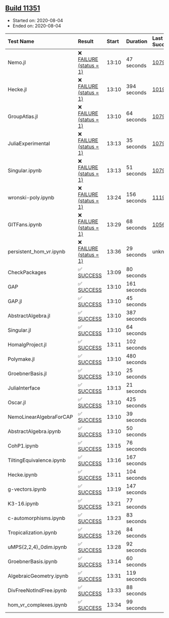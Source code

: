 ## [Build 11351](https://oscarci.mathematik.uni-kl.de/job/oscar/11351/)

* Started on: 2020-08-04
* Ended on: 2020-08-04

| Test Name    | Result | Start | Duration | Last Success | First Failure |
|:-------------|:-------|:------|:---------|:-------------|:--------------|
| Nemo.jl | ❌ [FAILURE (status = 1)](https://oscarci.mathematik.uni-kl.de/job/oscar/11351/artifact/logs/build-11351/Nemo.jl.log) | 13:10 | 47 seconds | [10790](https://oscarci.mathematik.uni-kl.de/job/oscar/10790/) | [10791](https://oscarci.mathematik.uni-kl.de/job/oscar/10791/) |
| Hecke.jl | ❌ [FAILURE (status = 1)](https://oscarci.mathematik.uni-kl.de/job/oscar/11351/artifact/logs/build-11351/Hecke.jl.log) | 13:10 | 394 seconds | [10197](https://oscarci.mathematik.uni-kl.de/job/oscar/10197/) | [10198](https://oscarci.mathematik.uni-kl.de/job/oscar/10198/) |
| GroupAtlas.jl | ❌ [FAILURE (status = 1)](https://oscarci.mathematik.uni-kl.de/job/oscar/11351/artifact/logs/build-11351/GroupAtlas.jl.log) | 13:10 | 64 seconds | [10790](https://oscarci.mathematik.uni-kl.de/job/oscar/10790/) | [10791](https://oscarci.mathematik.uni-kl.de/job/oscar/10791/) |
| JuliaExperimental | ❌ [FAILURE (status = 1)](https://oscarci.mathematik.uni-kl.de/job/oscar/11351/artifact/logs/build-11351/JuliaExperimental.log) | 13:13 | 35 seconds | [10790](https://oscarci.mathematik.uni-kl.de/job/oscar/10790/) | [10791](https://oscarci.mathematik.uni-kl.de/job/oscar/10791/) |
| Singular.ipynb | ❌ [FAILURE (status = 1)](https://oscarci.mathematik.uni-kl.de/job/oscar/11351/artifact/logs/build-11351/Singular.ipynb.log) | 13:13 | 51 seconds | [10790](https://oscarci.mathematik.uni-kl.de/job/oscar/10790/) | [10791](https://oscarci.mathematik.uni-kl.de/job/oscar/10791/) |
| wronski-poly.ipynb | ❌ [FAILURE (status = 1)](https://oscarci.mathematik.uni-kl.de/job/oscar/11351/artifact/logs/build-11351/wronski-poly.ipynb.log) | 13:24 | 156 seconds | [11192](https://oscarci.mathematik.uni-kl.de/job/oscar/11192/) | [11193](https://oscarci.mathematik.uni-kl.de/job/oscar/11193/) |
| GITFans.ipynb | ❌ [FAILURE (status = 1)](https://oscarci.mathematik.uni-kl.de/job/oscar/11351/artifact/logs/build-11351/GITFans.ipynb.log) | 13:29 | 68 seconds | [10566](https://oscarci.mathematik.uni-kl.de/job/oscar/10566/) | [10567](https://oscarci.mathematik.uni-kl.de/job/oscar/10567/) |
| persistent_hom_vr.ipynb | ❌ [FAILURE (status = 1)](https://oscarci.mathematik.uni-kl.de/job/oscar/11351/artifact/logs/build-11351/persistent_hom_vr.ipynb.log) | 13:36 | 29 seconds | unknown | unknown |
| CheckPackages | ✅ [SUCCESS](https://oscarci.mathematik.uni-kl.de/job/oscar/11351/artifact/logs/build-11351/CheckPackages.log) | 13:09 | 80 seconds |  |  |
| GAP | ✅ [SUCCESS](https://oscarci.mathematik.uni-kl.de/job/oscar/11351/artifact/logs/build-11351/GAP.log) | 13:10 | 161 seconds |  |  |
| GAP.jl | ✅ [SUCCESS](https://oscarci.mathematik.uni-kl.de/job/oscar/11351/artifact/logs/build-11351/GAP.jl.log) | 13:10 | 45 seconds |  |  |
| AbstractAlgebra.jl | ✅ [SUCCESS](https://oscarci.mathematik.uni-kl.de/job/oscar/11351/artifact/logs/build-11351/AbstractAlgebra.jl.log) | 13:10 | 387 seconds |  |  |
| Singular.jl | ✅ [SUCCESS](https://oscarci.mathematik.uni-kl.de/job/oscar/11351/artifact/logs/build-11351/Singular.jl.log) | 13:10 | 64 seconds |  |  |
| HomalgProject.jl | ✅ [SUCCESS](https://oscarci.mathematik.uni-kl.de/job/oscar/11351/artifact/logs/build-11351/HomalgProject.jl.log) | 13:11 | 102 seconds |  |  |
| Polymake.jl | ✅ [SUCCESS](https://oscarci.mathematik.uni-kl.de/job/oscar/11351/artifact/logs/build-11351/Polymake.jl.log) | 13:10 | 480 seconds |  |  |
| GroebnerBasis.jl | ✅ [SUCCESS](https://oscarci.mathematik.uni-kl.de/job/oscar/11351/artifact/logs/build-11351/GroebnerBasis.jl.log) | 13:10 | 25 seconds |  |  |
| JuliaInterface | ✅ [SUCCESS](https://oscarci.mathematik.uni-kl.de/job/oscar/11351/artifact/logs/build-11351/JuliaInterface.log) | 13:13 | 21 seconds |  |  |
| Oscar.jl | ✅ [SUCCESS](https://oscarci.mathematik.uni-kl.de/job/oscar/11351/artifact/logs/build-11351/Oscar.jl.log) | 13:10 | 425 seconds |  |  |
| NemoLinearAlgebraForCAP | ✅ [SUCCESS](https://oscarci.mathematik.uni-kl.de/job/oscar/11351/artifact/logs/build-11351/NemoLinearAlgebraForCAP.log) | 13:10 | 39 seconds |  |  |
| AbstractAlgebra.ipynb | ✅ [SUCCESS](https://oscarci.mathematik.uni-kl.de/job/oscar/11351/artifact/logs/build-11351/AbstractAlgebra.ipynb.log) | 13:10 | 50 seconds |  |  |
| CohP1.ipynb | ✅ [SUCCESS](https://oscarci.mathematik.uni-kl.de/job/oscar/11351/artifact/logs/build-11351/CohP1.ipynb.log) | 13:15 | 76 seconds |  |  |
| TiltingEquivalence.ipynb | ✅ [SUCCESS](https://oscarci.mathematik.uni-kl.de/job/oscar/11351/artifact/logs/build-11351/TiltingEquivalence.ipynb.log) | 13:16 | 167 seconds |  |  |
| Hecke.ipynb | ✅ [SUCCESS](https://oscarci.mathematik.uni-kl.de/job/oscar/11351/artifact/logs/build-11351/Hecke.ipynb.log) | 13:11 | 104 seconds |  |  |
| g-vectors.ipynb | ✅ [SUCCESS](https://oscarci.mathematik.uni-kl.de/job/oscar/11351/artifact/logs/build-11351/g-vectors.ipynb.log) | 13:19 | 147 seconds |  |  |
| K3-16.ipynb | ✅ [SUCCESS](https://oscarci.mathematik.uni-kl.de/job/oscar/11351/artifact/logs/build-11351/K3-16.ipynb.log) | 13:21 | 77 seconds |  |  |
| c-automorphisms.ipynb | ✅ [SUCCESS](https://oscarci.mathematik.uni-kl.de/job/oscar/11351/artifact/logs/build-11351/c-automorphisms.ipynb.log) | 13:23 | 83 seconds |  |  |
| Tropicalization.ipynb | ✅ [SUCCESS](https://oscarci.mathematik.uni-kl.de/job/oscar/11351/artifact/logs/build-11351/Tropicalization.ipynb.log) | 13:26 | 84 seconds |  |  |
| uMPS(2,2,4)_0dim.ipynb | ✅ [SUCCESS](https://oscarci.mathematik.uni-kl.de/job/oscar/11351/artifact/logs/build-11351/uMPS-2-2-4-_0dim.ipynb.log) | 13:28 | 92 seconds |  |  |
| GroebnerBasis.ipynb | ✅ [SUCCESS](https://oscarci.mathematik.uni-kl.de/job/oscar/11351/artifact/logs/build-11351/GroebnerBasis.ipynb.log) | 13:14 | 60 seconds |  |  |
| AlgebraicGeometry.ipynb | ✅ [SUCCESS](https://oscarci.mathematik.uni-kl.de/job/oscar/11351/artifact/logs/build-11351/AlgebraicGeometry.ipynb.log) | 13:31 | 119 seconds |  |  |
| DivFreeNotIndFree.ipynb | ✅ [SUCCESS](https://oscarci.mathematik.uni-kl.de/job/oscar/11351/artifact/logs/build-11351/DivFreeNotIndFree.ipynb.log) | 13:33 | 88 seconds |  |  |
| hom_vr_complexes.ipynb | ✅ [SUCCESS](https://oscarci.mathematik.uni-kl.de/job/oscar/11351/artifact/logs/build-11351/hom_vr_complexes.ipynb.log) | 13:34 | 99 seconds |  |  |
